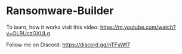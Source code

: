 # Ransomware-Builder
To learn, how it works visit this video: https://m.youtube.com/watch?v=OLRUczGXULg 


Follow me on Discord: https://discord.gg/nTFsWf7
